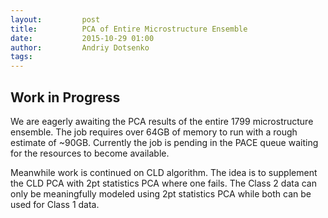 ```yaml
---
layout:     	post
title:      	PCA of Entire Microstructure Ensemble
date:       	2015-10-29 01:00
author:     	Andriy Dotsenko
tags:         
---
```

## Work in Progress ##

We are eagerly awaiting the PCA results of the entire 1799 microstructure ensemble. The job requires over 64GB of memory to run with a rough estimate of ~90GB. Currently the job is pending in the PACE queue waiting for the resources to become available.

Meanwhile work is continued on CLD algorithm. The idea is to supplement the CLD PCA with 2pt statistics PCA where one fails. The Class 2 data can only be meaningfully modeled using 2pt statistics PCA while both can be used for Class 1 data.